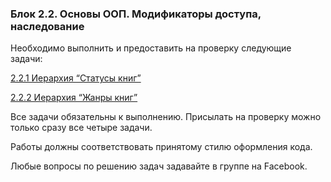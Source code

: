 ### Блок 2.2. Основы ООП. Модификаторы доступа, наследование

Необходимо выполнить и предоставить на проверку следующие задачи:

[2.2.1	Иерархия “Статусы книг”](./2.2.1)	

[2.2.2	Иерархия “Жанры книг”](./2.2.2)	

Все задачи обязательны к выполнению. Присылать на проверку можно только сразу все четыре задачи.

Работы должны соответствовать принятому стилю оформления кода.

Любые вопросы по решению задач задавайте в группе на Facebook.
